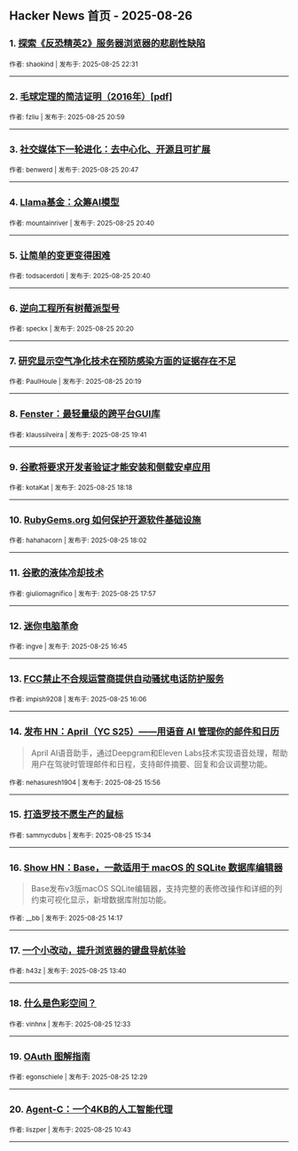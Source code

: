 ## Hacker News 首页 - 2025-08-26


### 1. [探索《反恐精英2》服务器浏览器的悲剧性缺陷](https://news.ycombinator.com/item?id=45019950)

<sub>作者: shaokind | 发布于: 2025-08-25 22:31</sub>

---

### 2. [毛球定理的简洁证明（2016年）[pdf]](https://news.ycombinator.com/item?id=45018933)

<sub>作者: fzliu | 发布于: 2025-08-25 20:59</sub>

---

### 3. [社交媒体下一轮进化：去中心化、开源且可扩展](https://news.ycombinator.com/item?id=45018773)

<sub>作者: benwerd | 发布于: 2025-08-25 20:47</sub>

---

### 4. [Llama基金：众筹AI模型](https://news.ycombinator.com/item?id=45018708)

<sub>作者: mountainriver | 发布于: 2025-08-25 20:40</sub>

---

### 5. [让简单的变更变得困难](https://news.ycombinator.com/item?id=45018701)

<sub>作者: todsacerdoti | 发布于: 2025-08-25 20:40</sub>

---

### 6. [逆向工程所有树莓派型号](https://news.ycombinator.com/item?id=45018509)

<sub>作者: speckx | 发布于: 2025-08-25 20:20</sub>

---

### 7. [研究显示空气净化技术在预防感染方面的证据存在不足](https://news.ycombinator.com/item?id=45018494)

<sub>作者: PaulHoule | 发布于: 2025-08-25 20:19</sub>

---

### 8. [Fenster：最轻量级的跨平台GUI库](https://news.ycombinator.com/item?id=45018081)

<sub>作者: klaussilveira | 发布于: 2025-08-25 19:41</sub>

---

### 9. [谷歌将要求开发者验证才能安装和侧载安卓应用](https://news.ycombinator.com/item?id=45017028)

<sub>作者: kotaKat | 发布于: 2025-08-25 18:18</sub>

---

### 10. [RubyGems.org 如何保护开源软件基础设施](https://news.ycombinator.com/item?id=45016794)

<sub>作者: hahahacorn | 发布于: 2025-08-25 18:02</sub>

---

### 11. [谷歌的液体冷却技术](https://news.ycombinator.com/item?id=45016720)

<sub>作者: giuliomagnifico | 发布于: 2025-08-25 17:57</sub>

---

### 12. [迷你电脑革命](https://news.ycombinator.com/item?id=45015814)

<sub>作者: ingve | 发布于: 2025-08-25 16:45</sub>

---

### 13. [FCC禁止不合规运营商提供自动骚扰电话防护服务](https://news.ycombinator.com/item?id=45015354)

<sub>作者: impish9208 | 发布于: 2025-08-25 16:06</sub>

---

### 14. [发布 HN：April（YC S25）——用语音 AI 管理你的邮件和日历](https://news.ycombinator.com/item?id=45015230)
> April AI语音助手，通过Deepgram和Eleven Labs技术实现语音处理，帮助用户在驾驶时管理邮件和日程，支持邮件摘要、回复和会议调整功能。

<sub>作者: nehasuresh1904 | 发布于: 2025-08-25 15:56</sub>

---

### 15. [打造罗技不愿生产的鼠标](https://news.ycombinator.com/item?id=45014993)

<sub>作者: sammycdubs | 发布于: 2025-08-25 15:34</sub>

---

### 16. [Show HN：Base，一款适用于 macOS 的 SQLite 数据库编辑器](https://news.ycombinator.com/item?id=45014131)
> Base发布v3版macOS SQLite编辑器，支持完整的表修改操作和详细的列约束可视化显示，新增数据库附加功能。

<sub>作者: __bb | 发布于: 2025-08-25 14:17</sub>

---

### 17. [一个小改动，提升浏览器的键盘导航体验](https://news.ycombinator.com/item?id=45013737)

<sub>作者: h43z | 发布于: 2025-08-25 13:40</sub>

---

### 18. [什么是色彩空间？](https://news.ycombinator.com/item?id=45013154)

<sub>作者: vinhnx | 发布于: 2025-08-25 12:33</sub>

---

### 19. [OAuth 图解指南](https://news.ycombinator.com/item?id=45013131)

<sub>作者: egonschiele | 发布于: 2025-08-25 12:29</sub>

---

### 20. [Agent-C：一个4KB的人工智能代理](https://news.ycombinator.com/item?id=45012430)

<sub>作者: liszper | 发布于: 2025-08-25 10:43</sub>

---
